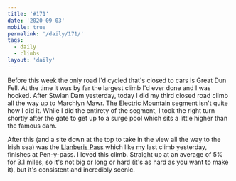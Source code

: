```yaml
---
title: '#171'
date: '2020-09-03'
mobile: true
permalink: '/daily/171/'
tags:
  - daily
  - climbs
layout: 'daily'
---
```


Before this week the only road I'd cycled that's closed to cars is Great Dun Fell. At the time it was by far the largest climb I'd ever done and I was hooked. After Stwlan Dam yesterday, today I did my third closed road climb all the way up to Marchlyn Mawr. The [Electric Mountain](https://veloviewer.com/segment/15049111) segment isn't quite how I did it. While I did the entirety of the segment, I took the right turn shortly after the gate to get up to a surge pool which sits a little higher than the famous dam.

After this (and a site down at the top to take in the view all the way to the Irish sea) was the [Llanberis Pass](https://veloviewer.com/segment/1600277) which like my last climb yesterday, finishes at Pen-y-pass. I loved this climb. Straight up at an average of 5% for 3.1 miles, so it's not big or long or hard (it's as hard as you want to make it), but it's consistent and incredibly scenic.
